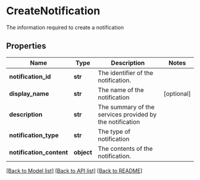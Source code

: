 # CreateNotification

The information required to create a notification

## Properties
Name | Type | Description | Notes
------------ | ------------- | ------------- | -------------
**notification_id** | **str** | The identifier of the notification. | 
**display_name** | **str** | The name of the notification | [optional] 
**description** | **str** | The summary of the services provided by the notification | 
**notification_type** | **str** | The type of notification | 
**notification_content** | **object** | The contents of the notification. | 

[[Back to Model list]](../README.md#documentation-for-models) [[Back to API list]](../README.md#documentation-for-api-endpoints) [[Back to README]](../README.md)


